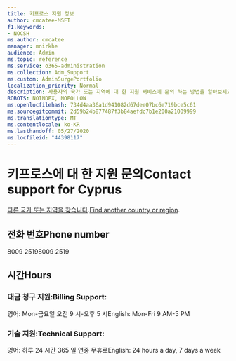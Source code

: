 ```yaml
---
title: 키프로스 지원 정보
author: cmcatee-MSFT
f1.keywords:
- NOCSH
ms.author: cmcatee
manager: mnirkhe
audience: Admin
ms.topic: reference
ms.service: o365-administration
ms.collection: Adm_Support
ms.custom: AdminSurgePortfolio
localization_priority: Normal
description: 사용자의 국가 또는 지역에 대 한 지원 서비스에 문의 하는 방법을 알아보세요.
ROBOTS: NOINDEX, NOFOLLOW
ms.openlocfilehash: 734d4aa36a1d941082d67dee07bc6e719bce5c61
ms.sourcegitcommit: 2d59b24b877487f3b84aefdc7b1e200a21009999
ms.translationtype: MT
ms.contentlocale: ko-KR
ms.lasthandoff: 05/27/2020
ms.locfileid: "44398117"
---
```

# <a name="contact-support-for-cyprus"></a><span data-ttu-id="a66e2-103">키프로스에 대 한 지원 문의</span><span class="sxs-lookup"><span data-stu-id="a66e2-103">Contact support for Cyprus</span></span>

<span data-ttu-id="a66e2-104">[다른 국가 또는 지역을 찾습니다](../contact-support-for-business-products.md).</span><span class="sxs-lookup"><span data-stu-id="a66e2-104">[Find another country or region](../contact-support-for-business-products.md).</span></span>

## <a name="phone-number"></a><span data-ttu-id="a66e2-105">전화 번호</span><span class="sxs-lookup"><span data-stu-id="a66e2-105">Phone number</span></span>
<span data-ttu-id="a66e2-106">8009 2519</span><span class="sxs-lookup"><span data-stu-id="a66e2-106">8009 2519</span></span>

## <a name="hours"></a><span data-ttu-id="a66e2-107">시간</span><span class="sxs-lookup"><span data-stu-id="a66e2-107">Hours</span></span>
### <a name="billing-support"></a><span data-ttu-id="a66e2-108">대금 청구 지원:</span><span class="sxs-lookup"><span data-stu-id="a66e2-108">Billing Support:</span></span>

<span data-ttu-id="a66e2-109">영어: Mon-금요일 오전 9 시-오후 5 시</span><span class="sxs-lookup"><span data-stu-id="a66e2-109">English: Mon-Fri 9 AM-5 PM</span></span>

### <a name="technical-support"></a><span data-ttu-id="a66e2-110">기술 지원:</span><span class="sxs-lookup"><span data-stu-id="a66e2-110">Technical Support:</span></span>

<span data-ttu-id="a66e2-111">영어: 하루 24 시간 365 일 연중 무휴로</span><span class="sxs-lookup"><span data-stu-id="a66e2-111">English: 24 hours a day, 7 days a week</span></span>
